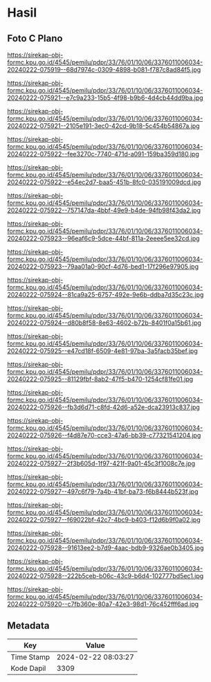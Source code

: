 # Hasil

## Foto C Plano

https://sirekap-obj-formc.kpu.go.id/4545/pemilu/pdpr/33/76/01/10/06/3376011006034-20240222-075919--68d7974c-0309-4898-b081-f787c8ad84f5.jpg

https://sirekap-obj-formc.kpu.go.id/4545/pemilu/pdpr/33/76/01/10/06/3376011006034-20240222-075921--e7c9a233-15b5-4f98-b9b6-4d4cb44dd9ba.jpg

https://sirekap-obj-formc.kpu.go.id/4545/pemilu/pdpr/33/76/01/10/06/3376011006034-20240222-075921--2105e191-3ec0-42cd-9b18-5c454b54867a.jpg

https://sirekap-obj-formc.kpu.go.id/4545/pemilu/pdpr/33/76/01/10/06/3376011006034-20240222-075922--fee3270c-7740-471d-a091-159ba359d180.jpg

https://sirekap-obj-formc.kpu.go.id/4545/pemilu/pdpr/33/76/01/10/06/3376011006034-20240222-075922--e54ec2d7-baa5-451b-8fc0-035191009dcd.jpg

https://sirekap-obj-formc.kpu.go.id/4545/pemilu/pdpr/33/76/01/10/06/3376011006034-20240222-075922--757147da-4bbf-49e9-b4de-94fb98f43da2.jpg

https://sirekap-obj-formc.kpu.go.id/4545/pemilu/pdpr/33/76/01/10/06/3376011006034-20240222-075923--96eaf6c9-5dce-44bf-811a-2eeee5ee32cd.jpg

https://sirekap-obj-formc.kpu.go.id/4545/pemilu/pdpr/33/76/01/10/06/3376011006034-20240222-075923--79aa01a0-90cf-4d76-bed1-17f296e97905.jpg

https://sirekap-obj-formc.kpu.go.id/4545/pemilu/pdpr/33/76/01/10/06/3376011006034-20240222-075924--81ca9a25-6757-492e-9e6b-ddba7d35c23c.jpg

https://sirekap-obj-formc.kpu.go.id/4545/pemilu/pdpr/33/76/01/10/06/3376011006034-20240222-075924--d80b8f58-8e63-4602-b72b-8401f0a15b61.jpg

https://sirekap-obj-formc.kpu.go.id/4545/pemilu/pdpr/33/76/01/10/06/3376011006034-20240222-075925--e47cd18f-6509-4e81-97ba-3a5facb35bef.jpg

https://sirekap-obj-formc.kpu.go.id/4545/pemilu/pdpr/33/76/01/10/06/3376011006034-20240222-075925--81129fbf-8ab2-47f5-b470-1254cf81fe01.jpg

https://sirekap-obj-formc.kpu.go.id/4545/pemilu/pdpr/33/76/01/10/06/3376011006034-20240222-075926--fb3d6d71-c8fd-42d6-a52e-dca23913c837.jpg

https://sirekap-obj-formc.kpu.go.id/4545/pemilu/pdpr/33/76/01/10/06/3376011006034-20240222-075926--f4d87e70-cce3-47a6-bb39-c77321541204.jpg

https://sirekap-obj-formc.kpu.go.id/4545/pemilu/pdpr/33/76/01/10/06/3376011006034-20240222-075927--2f3b605d-1f97-421f-9a01-45c3f1008c7e.jpg

https://sirekap-obj-formc.kpu.go.id/4545/pemilu/pdpr/33/76/01/10/06/3376011006034-20240222-075927--497c6f79-7a4b-41bf-ba73-f6b8444b523f.jpg

https://sirekap-obj-formc.kpu.go.id/4545/pemilu/pdpr/33/76/01/10/06/3376011006034-20240222-075927--f69022bf-42c7-4bc9-b403-f12d6b9f0a02.jpg

https://sirekap-obj-formc.kpu.go.id/4545/pemilu/pdpr/33/76/01/10/06/3376011006034-20240222-075928--91613ee2-b7d9-4aac-bdb9-9326ae0b3405.jpg

https://sirekap-obj-formc.kpu.go.id/4545/pemilu/pdpr/33/76/01/10/06/3376011006034-20240222-075928--222b5ceb-b06c-43c9-b6d4-102777bd5ec1.jpg

https://sirekap-obj-formc.kpu.go.id/4545/pemilu/pdpr/33/76/01/10/06/3376011006034-20240222-075920--c7fb360e-80a7-42e3-98d1-76c452fff6ad.jpg


## Metadata

| Key        | Value               |
| ---------- | ------------------- |
| Time Stamp | 2024-02-22 08:03:27 |
| Kode Dapil | 3309                |



